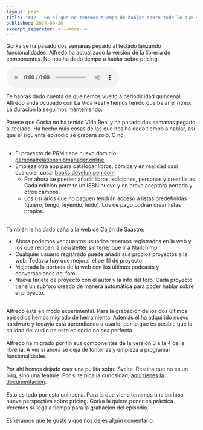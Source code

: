 ```yaml
---
layout: post
title: "#17 - En el que no tenemos tiempo de hablar sobre todo lo que queríamos"
published: 2024-09-30
excerpt_separator: <!--more-->
---
```

Gorka se ha pasado dos semanas pegado al teclado lanzando funcionalidades. Alfredo ha actualizado la versión de la librería de componentes. No nos ha dado tiempo a hablar sobre pricing.<!--more-->

<audio controls src="https://cajon-de-saastre.b-cdn.net/17.mp3"></audio>

<div>Te habrás dado cuenta de que hemos vuelto a periodicidad quincenal. Alfredo anda ocupado con La Vida Real y hemos tenido que bajar el ritmo. La duración la seguimos manteniendo.<br><br>Parece que Gorka no ha tenido Vida Real y ha pasado dos semanas pegado al teclado. Ha hecho más cosas de las que nos ha dado tiempo a hablar, así que el siguiente episodio se grabará solo. O no.<br><br></div><ul><li>El proyecto de PRM tiene nuevo dominio: <a href="http://personalrelationshipmanager.online/">personalrelationshipmanager.online</a></li><li>Empieza otra app para catalogar libros, cómics y en realidad casi cualquier cosa: <a href="https://books.develumpen.com/">books.develumpen.com</a><ul><li>Por ahora se pueden añadir libros, ediciones, personas y crear listas. Cada edición permite un ISBN nuevo y en breve aceptará portada y otros campos.</li><li>Los usuarios que no paguen tendrán acceso a listas predefinidas (quiero, tengo, leyendo, leído). Los de pago podrán crear listas propias.</li></ul></li></ul><div><br></div><div>También le ha dado caña a la web de Cajón de Saastre:</div><ul><li>Ahora podemos ver cuantos usuarios tenemos registrados en la web y los que reciben la newsletter sin tener que ir a Mailchimp.</li><li>Cualquier usuario registrado puede añadir sus propios proyectos a la web. Todavía hay que mejorar el perfil de proyecto.</li><li>Mejorada la portada de la web con los últimos podcasts y conversaciones del foro.</li><li>Nueva tarjeta de proyecto con el autor y la info del foro. Cada proyecto tiene un subforo creado de manera automática para poder hablar sobre el proyecto.</li></ul><div><br></div><div>Alfredo está en modo experimental. Para la grabación de los dos últimos episodios hemos migrado de herramienta. Además él ha adquirido nuevo hardware y todavía está aprendiendo a usarlo, por lo que es posible que la calidad del audio de este episodio no sea perfecta.<br><br>Alfredo ha migrado por fin sus componentes de la versión 3 a la 4 de la librería. A ver si ahora se deja de tonterías y empieza a programar funcionalidades.<br><br>Por ahí hemos dejado caer una pullita sobre Svelte. Resulta que no es un bug, sino una feature. Por si te pica la curiosidad, <a href="https://learn.svelte.dev/tutorial/updating-arrays-and-objects">aquí tienes la documentación</a>.<br><br>Esto es todo por esta quincena. Para la que viene tenemos una curiosa nueva perspectiva sobre pricing. Gorka la quiere poner en práctica. Veremos si llega a tiempo para la grabación del episodio.<br><br>Esperamos que te guste y que nos dejes algún comentario.</div>
